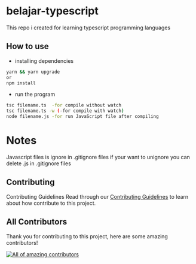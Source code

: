 # belajar-typescript

This repo i created for learning typescript programming languages

## How to use

-   installing dependencies

```bash
yarn && yarn upgrade
or
npm install
```

-   run the program

```bash
tsc filename.ts  -for compile without watch
tsc filename.ts -w (-for compile with watch)
node filename.js -for run JavaScript file after compiling
```

# Notes

Javascript files is ignore in .gitignore files if your want to unignore you can delete .js in .gitignore files

## Contributing

Contributing Guidelines
Read through our <a href="https://github.com/infinitedim/belajar-typescript/blob/main/CONTRIBUTING.md">Contributing Guidelines</a> to learn about how contribute to this project.

## All Contributors

Thank you for contributing to this project, here are some amazing contributors!

<a href="https://github.com/infinitedim/belajar-typescript/graphs/contributors"><img src="https://contrib.rocks/image?repo=infinitedim/belajar-typescript" alt="All of amazing contributors"></a>
